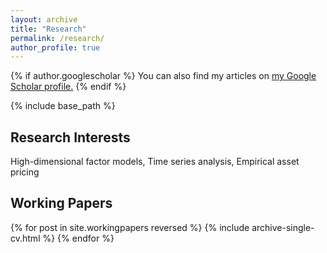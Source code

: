 ```yaml
---
layout: archive
title: "Research"
permalink: /research/
author_profile: true
---
```


{% if author.googlescholar %}
  You can also find my articles on <u><a href="{{author.googlescholar}}">my Google Scholar profile</a>.</u>
{% endif %}

{% include base_path %}

## Research Interests

High-dimensional factor models, Time series analysis, Empirical asset pricing

## Working Papers

{% for post in site.workingpapers reversed %}
  {% include archive-single-cv.html %}
{% endfor %}
